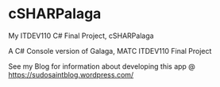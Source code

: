 # cSHARPalaga
My ITDEV110 C# Final Project, cSHARPalaga

A C# Console version of Galaga, MATC ITDEV110 Final Project

See my Blog for information about developing this app @ https://sudosaintblog.wordpress.com/
